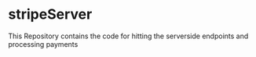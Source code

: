 # stripeServer

This Repository contains the code for hitting the serverside endpoints and processing payments
